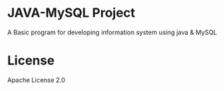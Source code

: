 # JAVA-MySQL Project

A Basic program for developing information system using java & MySQL



# License
Apache License 2.0
